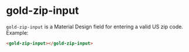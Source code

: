 # gold-zip-input

`gold-zip-input` is a Material Design field for entering a valid US zip code.
Example:

```html
<gold-zip-input></gold-zip-input>
```
